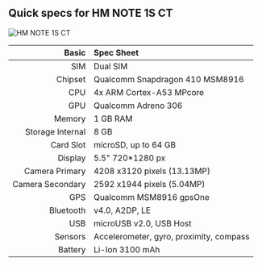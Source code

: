 Quick specs for  HM NOTE 1S CT
---------------------------------------

![HM NOTE 1S CT](http://pdadb.net/img/xiaomi_redmi_note_4g_2.jpg "HM NOTE 1S CT")

Basic   | Spec Sheet
-------:|:-------------------------
SIM 	| Dual SIM
Chipset	| Qualcomm Snapdragon 410 MSM8916
CPU     | 4x ARM Cortex-A53 MPcore 
GPU     | Qualcomm Adreno 306
Memory  | 1 GB RAM 
Storage Internal | 8 GB
Card Slot | microSD, up to 64 GB
Display | 5.5" 720*1280 px
Camera Primary  | 4208 x3120 pixels (13.13MP)
Camera Secondary | 2592 x1944 pixels (5.04MP)
GPS | Qualcomm MSM8916 gpsOne
Bluetooth | v4.0, A2DP, LE
USB | microUSB v2.0, USB Host
Sensors | Accelerometer, gyro, proximity, compass
Battery | Li-Ion 3100 mAh
